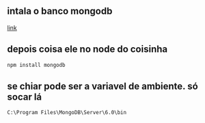 ## intala o banco mongodb

[link](https://www.mongodb.com/try/download/community)

## depois coisa ele no node do coisinha

 ```markdown
 npm install mongodb
```

## se chiar pode ser a variavel de ambiente. só socar lá

 ```markdown
C:\Program Files\MongoDB\Server\6.0\bin
```
